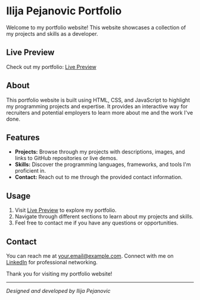 # Ilija Pejanovic Portfolio

Welcome to my portfolio website! This website showcases a collection of my projects and skills as a developer.

## Live Preview

Check out my portfolio: [Live Preview](https://<Iksich>.github.io/my-portfolio)

## About

This portfolio website is built using HTML, CSS, and JavaScript to highlight my programming projects and expertise. It provides an interactive way for recruiters and potential employers to learn more about me and the work I've done.

## Features

- **Projects:** Browse through my projects with descriptions, images, and links to GitHub repositories or live demos.
- **Skills:** Discover the programming languages, frameworks, and tools I'm proficient in.
- **Contact:** Reach out to me through the provided contact information.

## Usage

1. Visit [Live Preview](https://your-portfolio-url.com) to explore my portfolio.
2. Navigate through different sections to learn about my projects and skills.
3. Feel free to contact me if you have any questions or opportunities.

## Contact

You can reach me at [your.email@example.com](mailto:your.email@example.com). Connect with me on [LinkedIn](https://www.linkedin.com/in/your-linkedin-profile) for professional networking.

Thank you for visiting my portfolio website!

---

_Designed and developed by Ilija Pejanovic_

